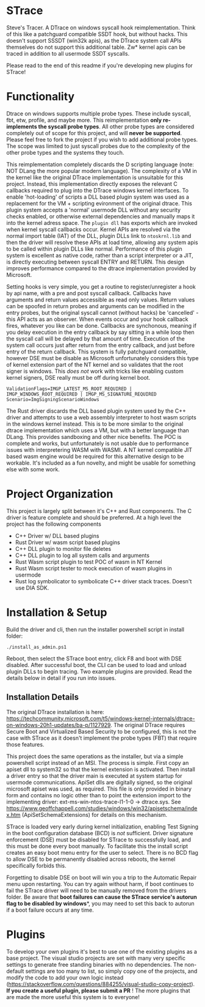 # STrace
Steve's Tracer. A DTrace on windows syscall hook reimplementation. Think of this like a patchguard compatible SSDT hook, but without hacks. This doesn't support SSSDT (win32k apis), as the DTrace system call APIs themselves do not support this additional table. Zw* kernel apis can be traced in addition to all usermode SSDT syscalls.

Please read to the end of this readme if you're developing new plugins for STrace!

# Functionality

Dtrace on windows supports multiple probe types. These include syscall, fbt, etw, profile, and maybe more. This reimplementation **only re-implements the syscall probe types**. All other probe types are considered completely out of scope for this project, and will **never be supported**. Please feel free to fork the project if you wish to add additional probe types. The scope was limited to just syscall probes due to the complexity of the other probe types and the systems they touch.

This reimplementation completely discards the D scripting language (note: NOT DLang the more popular modern language). The complexity of a VM in the kernel like the original DTrace implementation is unsuitable for this project. Instead, this implementation directly exposes the relevant C callbacks required to plug into the DTrace windows kernel interfaces. To enable 'hot-loading' of scripts a DLL based plugin system was used as a replacement for the VM + scripting evironment of the original dtrace. This plugin system accepts a 'normal' usermode DLL without any security checks enabled, or otherwise external dependencies and manually maps it into the kernel adress space. The `plugin dll` has exports which are invoked when kernel syscall callbacks occur. Kernel APIs are resolved via the normal import table (IAT) of the DLL, plugin DLLs link to `ntoskrnl.lib` and then the driver will resolve these APIs at load time, allowing any system apis to be called within plugin DLLs like normal. Performance of this plugin system is excellent as native code, rather than a script interpreter or a JIT, is directly executing between syscall ENTRY and RETURN. This design improves performance compared to the dtrace implementation provided by Microsoft.

Setting hooks is very simple, you get a routine to register/unregister a hook by api name, with a pre and post syscall callback. Callbacks have arguments and return values accessible as read only values. Return values can be spoofed in return probes and arguments can be modified in the entry probes, but the original syscall cannot (without hacks) be 'cancelled' - this API acts as an observer. When events occur and your hook callback fires, whatever you like can be done. Callbacks are synchonous, meaning if you delay execution in the entry callback by say sitting in a while loop then the syscall call will be delayed by that amount of time. Execution of the system call occurs just after return from the entry callback, and just before entry of the return callback. This system is fully patchguard compatible, however DSE must be disable as Microsoft unfortunately considers this type of kernel extension part of the NT kernel and so validates that the root signer is windows. This _does not_ work with tricks like enabling custom kernel signers, DSE really must be off during kernel boot. 
```
ValidationFlags=IMGP_LATEST_MS_ROOT_REQUIRED | IMGP_WINDOWS_ROOT_REQUIRED | IMGP_MS_SIGNATURE_REQUIRED 
Scenario=ImgSigningScenarioWindows
```

The Rust driver discards the DLL based plugin system used by the C++ driver and attempts to use a web assembly interpreter to host wasm scripts in the windows kernel instead. This is to be more similar to the original dtrace implementation which uses a VM, but with a better language than DLang. This provides sandboxing and other nice benefits. The POC is complete and works, but unfortunately is not usable due to performance issues with interpretering WASM with WASMI. A NT kernel compatible JIT based wasm engine would be required for this alternative design to be workable. It's included as a fun novelty, and might be usable for something else with some work.

# Project Organization
This project is largely split between it's C++ and Rust components. The C driver is feature complete and should be preferred. At a high level the project has the following components

* C++ Driver w/ DLL based plugins
* Rust Driver w/ wasm script based plugins
* C++ DLL plugin to monitor file deletes
* C++ DLL plugin to log all system calls and arguments
* Rust Wasm script plugin to test POC of wasm in NT Kernel
* Rust Wasm script tester to mock execution of wasm plugins in usermode 
* Rust log symbolicator to symbolicate C++ driver stack traces. Doesn't use DIA SDK.

# Installation & Setup

Build the driver and cli, then run the installer powershell script in install folder:
```
./install_as_admin.ps1
```

Reboot, then select the STrace boot entry, click F8 and boot with DSE disabled. After successful boot, the CLI can be used to load and unload plugin DLLs to begin tracing. Two example plugins are provided. Read the details below in detail if you run into issues.

## Installation Details
The original DTrace installation is here: https://techcommunity.microsoft.com/t5/windows-kernel-internals/dtrace-on-windows-20h1-updates/ba-p/1127929. The original DTrace requires Secure Boot and Virtualized Based Security to be configured, this is not the case with STrace as it doesn't implement the probe types (FBT) that require those features.

This project does the same operations as the installer, but via a simple powershell script instead of an MSI. The process is simple. First copy an apiset dll to system32 so that the kernel extension is activated. Then install a driver entry so that the driver main is executed at system startup for usermode communications. ApiSet dlls are digitally signed, so the original microsoft apiset was used, as required. This file is only provided in binary form and contains no logic other than to point the extension import to the implementing driver: ext-ms-win-ntos-trace-l1-1-0 -> dtrace.sys. See https://www.geoffchappell.com/studies/windows/win32/apisetschema/index.htm (ApiSetSchemaExtensions) for details on this mechanism.

STrace is loaded very early during kernel initialization, enabling Test Signing in the boot configuration database (BCD) is _not_ sufficient. Driver signature enforcement (DSE) must be disabled for STrace to successfully load, and this must be done every boot manually. To facilitate this the install script creates an easy boot menu entry for the user to select. There is no BCD flag to allow DSE to be permanently disabled across reboots, the kernel specifically forbids this.

Forgetting to disable DSE on boot will win you a trip to the  Automatic Repair menu upon restarting. You can try again without harm, if boot continues to fail the STrace driver will need to be manually removed from the drivers folder. Be aware that **boot failures can cause the STrace service's autorun flag to be disabled by windows***, you may need to set this back to autorun if a boot failure occurs at any time.

# Plugins

To develop your own plugins it's best to use one of the existing plugins as a base project. The visual studio projects are set with many very specific settings to generate free standing binaries with no dependencies. The non-default settings are too many to list, so simply copy one of the projects, and modify the code to add your own logic instead (https://stackoverflow.com/questions/884255/visual-studio-copy-project). **If you create a useful plugin, please submit a PR** ! The more plugins that are made the more useful this system is to everyone!
